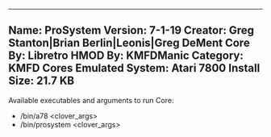 -----------------------
Name: ProSystem
Version: 7-1-19
Creator: Greg Stanton|Brian Berlin|Leonis|Greg DeMent
Core By: Libretro
HMOD By: KMFDManic
Category: KMFD Cores
Emulated System: Atari 7800
Install Size: 21.7 KB
-----------------------
Available executables and arguments to run Core:
- /bin/a78 <rom> <clover_args>
- /bin/prosystem <rom> <clover_args>
 